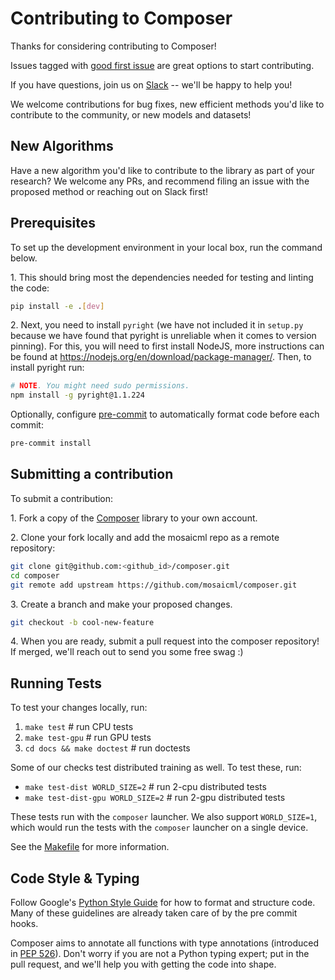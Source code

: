 # Contributing to Composer

Thanks for considering contributing to Composer!

Issues tagged with [good first issue](https://github.com/mosaicml/composer/issues?q=is%3Aissue+is%3Aopen+label%3A%22good+first+issue%22) are great options to start contributing.

If you have questions, join us on [Slack](https://join.slack.com/t/mosaicml-community/shared_invite/zt-w0tiddn9-WGTlRpfjcO9J5jyrMub1dg) -- we'll be happy to help you!

We welcome contributions for bug fixes, new efficient methods you'd like to contribute to the community, or new models and datasets!

## New Algorithms

Have a new algorithm you'd like to contribute to the library as part of your research? We welcome any PRs, and recommend filing an issue with the proposed method or reaching out on Slack first!

## Prerequisites

To set up the development environment in your local box, run the command below.

1\. This should bring most the dependencies needed for testing and linting the code:

```bash
pip install -e .[dev]
```

2\. Next, you need to install `pyright` (we have not included it in `setup.py` because we have found that pyright is unreliable when it comes to version pinning). For this, you will need to first install NodeJS, more instructions can be found at https://nodejs.org/en/download/package-manager/. Then, to install pyright run:

```bash
# NOTE. You might need sudo permissions.
npm install -g pyright@1.1.224
```

Optionally, configure [pre-commit](https://pre-commit.com/) to automatically format code before
each commit:
```bash
pre-commit install
```


## Submitting a contribution

To submit a contribution:

1\. Fork a copy of the [Composer](https://github.com/mosaicml/composer) library to your own account.

2\. Clone your fork locally and add the mosaicml repo as a remote repository:

```bash
git clone git@github.com:<github_id>/composer.git
cd composer
git remote add upstream https://github.com/mosaicml/composer.git
```

3\. Create a branch and make your proposed changes.

```bash
git checkout -b cool-new-feature
```

4\. When you are ready, submit a pull request into the composer repository! If merged, we'll reach out to send you some free swag :)

## Running Tests

To test your changes locally, run:

1. `make test`  # run CPU tests
1. `make test-gpu`  # run GPU tests
1. `cd docs && make doctest`  # run doctests

Some of our checks test distributed training as well. To test these, run:

* `make test-dist WORLD_SIZE=2`  # run 2-cpu distributed tests
* `make test-dist-gpu WORLD_SIZE=2`  # run 2-gpu distributed tests

These tests run with the `composer` launcher. We also support `WORLD_SIZE=1`, which would run the tests with the `composer` launcher on a single device.

See the [Makefile](https://github.com/mosaicml/composer/blob/dev/Makefile) for more information.

## Code Style & Typing

Follow Google's
[Python Style Guide](https://google.github.io/styleguide/pyguide.html) for how to format and structure code.
Many of these guidelines are already taken care of by the pre commit hooks.

Composer aims to annotate all functions with type annotations (introduced in
[PEP 526](https://www.python.org/dev/peps/pep-0526/)). Don't worry if you are not a Python typing expert; put in the pull request, and we'll help you with getting the code into shape.
